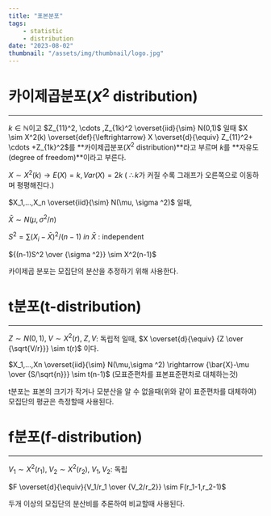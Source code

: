 ```yaml
---
title: "표본분포"
tags:
    - statistic
    - distribution
date: "2023-08-02"
thumbnail: "/assets/img/thumbnail/logo.jpg"
---
```


# **카이제곱분포($X^2$ distribution)**
---
$k \in \mathbb{N}$이고 $Z_{11}^2, \cdots ,Z_{1k}^2 \overset{iid}{\sim} N(0,1)$ 일때 $X \sim X^2(k) \overset{def}{\leftrightarrow} X \overset{d}{\equiv} Z_{11}^2+ \cdots +Z_{1k}^2$를 **카이제곱분포($X^2$ distribution)**라고 부르며 $k$를 **자유도(degree of freedom)**이라고 부른다.

$X \sim X^2(k) \rightarrow E(X) =k, Var(X)=2k$  ( $\therefore k$가 커질 수록 그래프가 오른쪽으로 이동하며 평평해진다.)

$X_1,…,X_n \overset{iid}{\sim} N(\mu, \sigma ^2)$ 일때,

$\bar{X} \sim N(\mu, \sigma ^2 / n)$

$S^2=\sum(X_i-\bar{X})^2/(n-1)$ $in$ $\bar{X}$ : independent

${(n-1)S^2 \over {\sigma ^2}} \sim X^2(n-1)$

카이제곱 분포는 모집단의 분산을 추정하기 위해 사용한다.  

# **t분포(t-distribution)**
---
$Z \sim N(0,1), \; V \sim X^2(r), \; Z,V$: 독립적 일때, $X \overset{d}{\equiv} {Z \over {\sqrt{V/r}}} \sim t(r)$ 이다.

$X_1,…,Xn \overset{iid}{\sim} N(\mu,\sigma ^2) \rightarrow {\bar{X}-\mu \over {S/\sqrt{n}}} \sim t(n-1)$ (모표준편차를 표본표준편차로 대체하는것)

t분포는 표본의 크기가 작거나 모분산을 알 수 없을때(위와 같이 표준편차를 대체하여) 모집단의 평균은 측정할때 사용된다.  

# **f분포(f-distribution)**
---
$V_1 \sim X^2(r_1), \; V_2 \sim X^2(r_2), \; V_1,V_2$: 독립

$F \overset{d}{\equiv}{V_1/r_1 \over {V_2/r_2}} \sim F(r_1-1,r_2-1)$

두개 이상의 모집단의 분산비를 추론하여 비교할때 사용된다.  